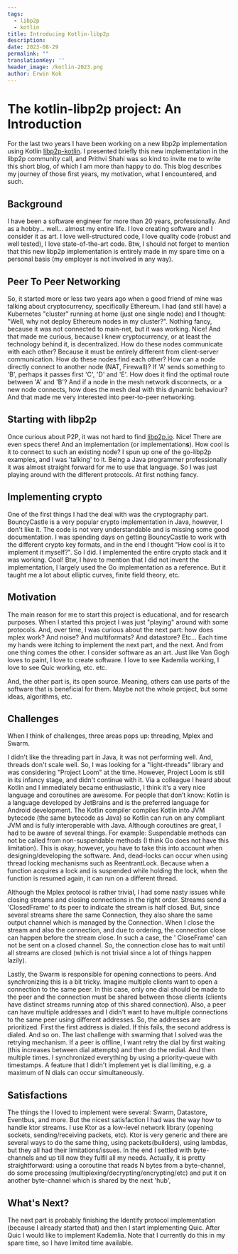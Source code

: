 ```yaml
---
tags:
  - libp2p
  - kotlin
title: Introducing Kotlin-libp2p
description:
date: 2023-08-29
permalink: ""
translationKey: ''
header_image: /kotlin-2023.png
author: Erwin Kok
---
```


# The kotlin-libp2p project: An Introduction

For the last two years I have been working on a new libp2p implementation using Kotlin [libp2p-kotlin](https://github.com/erwin-kok/kotlin-libp2p). I presented briefly this new implementation in the libp2p community call, and Prithvi Shahi
was so kind to invite me to write this short blog, of which I am more than happy to do. This blog describes my journey of those first years, my motivation, what I encountered, and such.

## Background

I have been a software engineer for more than 20 years, professionally. And as a hobby... well... almost my entire life. I love creating software and I consider it as art. I love well-structured code, I love quality code (robust and well
tested), I love state-of-the-art code. Btw, I should not forget to mention that this new libp2p implementation is entirely made in my spare time on a personal basis (my employer is not involved in any way).

## Peer To Peer Networking

So, it started more or less two years ago when a good friend of mine was talking about cryptocurrency, specifically Ethereum. I had (and still have) a Kubernetes "cluster" running at home (just one single node) and I thought: "Well, why not
deploy Ethereum nodes in my cluster?". Nothing fancy, because it was not connected to main-net, but it was working. Nice! And that made me curious, because I knew cryptocurrency, or at least the technology behind it, is decentralized. How
do these
nodes communicate with each other? Because it must be entirely different from client-server communication. How do these nodes find each other? How can a node directly connect to another node (NAT, Firewall)? If 'A' sends something to 'B',
perhaps it passes first 'C', 'D' and 'E'. How does it find the optimal route between 'A' and 'B'? And if a node in the mesh network disconnects, or a new node connects, how does the mesh deal with this dynamic behaviour? And that made me
very interested into peer-to-peer networking.

## Starting with libp2p

Once curious about P2P, it was not hard to find [libp2p.io](https://libp2p.io/). Nice! There are even specs there! And an implementation (or implementation**s**). How cool is it to connect to such an existing node? I spun up one of the
go-libp2p examples, and I was 'talking' to it. Being a Java programmer professionally it was almost straight forward for me to use that language. So I was just playing around with the different protocols. At first nothing fancy.

## Implementing crypto

One of the first things I had the deal with was the cryptography part. BouncyCastle is a very popular crypto implementation in Java, however, I don't like it. The code is not very understandable and is missing some good documentation. I was
spending days on getting BouncyCastle to work with the different crypto key formats, and in the end I thought "How cool is it to implement it myself?". So I did. I implemented the entire crypto stack and it was working. Cool! Btw, I have to
mention that I did not invent the implementation, I largely used the Go implementation as a reference. But it taught me a lot about elliptic curves, finite field theory, etc.

## Motivation

The main reason for me to start this project is educational, and for research purposes. When I started this project I was just "playing" around with some protocols. And, over time, I was curious about the next part: how does mplex work? And
noise? And multiformats? And datastore? Etc... Each time my hands were itching to implement the next part, and the next. And from one thing comes the other. I consider software as an art. Just like Van Gogh loves to paint, I love to create
software. I love to see Kademlia working, I love to see Quic working, etc. etc.

And, the other part is, its open source. Meaning, others can use parts of the software that is beneficial for them. Maybe not the whole project, but some ideas, algorithms, etc.

## Challenges

When I think of challenges, three areas pops up: threading, Mplex and Swarm.

I didn't like the threading part in Java, it was not performing well. And, threads don't scale well. So, I was looking for a "light-threads" library and was considering "Project Loom" at the time. However, Project Loom is still in its
infancy stage, and didn't continue with it. Via a colleague I heard about Kotlin and I immediately became enthusiastic, I think it's a very nice language and coroutines are awesome. For people that don’t know: Kotlin is a language developed
by JetBrains and is the preferred language for Android development. The Kotlin compiler compiles Kotlin into JVM bytecode (the same bytecode as Java) so Kotlin can run on any compliant JVM and is fully interoperable with Java. Although
coroutines are great, I had to be aware of several things. For example: Suspendable methods can not be called from non-suspendable methods (I think Go does not have this limitation). This is okay,
however, you have to take this into account when designing/developing the software. And, dead-locks can occur when using thread locking mechanisms such as ReentrantLock. Because when a function acquires a lock and is suspended while holding
the lock, when the function is resumed again, it can run on a different thread.

Although the Mplex protocol is rather trivial, I had some nasty issues while closing streams and closing connections in the right order. Streams send a 'ClosedFrame' to its peer to indicate the stream is half closed. But, since several
streams
share the same Connection, they also share the same output channel which is managed by the Connection. When I close the stream and also the connection, and due to ordering, the connection close can happen before the stream close. In such a
case, the '
CloseFrame' can not be sent on a closed channel. So, the connection close has to wait until all streams are closed (which is not trivial since a lot of things happen lazily).

Lastly, the Swarm is responsible for opening connections to peers. And synchronizing this is a bit tricky. Imagine multiple clients want to open a connection to the same peer. In this case, only one dial should be made to the peer and the
connection must be shared
between those clients (clients have distinct streams running atop of this shared connection). Also, a peer can have multiple addresses and I didn't want to have multiple connections to the same peer using different addresses. So, the
addresses are prioritized. First the first address is dialed. If this fails, the second address is dialed. And so on. The last challenge with swarming that I solved was the retrying mechanism. If a peer is offline, I want retry the dial by
first waiting (this increases between dial attempts) and then do the redial. And then multiple times. I synchronized everything by using a priority-queue with timestamps. A feature that I didn't implement yet is dial limiting, e.g. a
maximum of N dials can occur simultaneously.

## Satisfactions

The things the I loved to implement were several: Swarm, Datastore, Eventbus, and more. But the nicest satisfaction I had was the way how to handle ktor streams. I use Ktor as a low-level network library (opening sockets, sending/receiving
packets, etc). Ktor is very generic and there are several ways to do the same thing, using packets(builders), using lambdas, but they all had their limitations/issues. In the end I settled with byte-channels and up till now they fulfil all
my needs. Actually, it is pretty straightforward: using a coroutine that reads N bytes from a byte-channel, do some processing (multiplexing/decrypting/encrypting/etc) and put it on another byte-channel which is shared by the next 'hub',

## What's Next?

The next part is probably finishing the Identify protocol implementation (because I already started that) and then I start implementing Quic. After Quic I would like to implement Kademlia. Note that I currently do this in my spare time, so I have limited time available.
